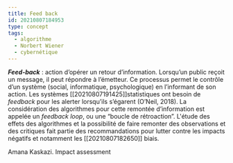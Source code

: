 ```yaml
---
title: Feed back
id: 20210807184953
type: concept
tags:
  - algorithme
  - Norbert Wiener
  - cybernétique
---
```

           

**_Feed-back_** : action d’opérer un retour d’information. Lorsqu’un public reçoit un message, il peut répondre à l’émetteur. Ce processus permet le contrôle d’un système (social, informatique, psychologique) en l’informant de son action. Les systèmes [[20210807191425]]statistiques  ont besoin de _feedback_ pour les alerter lorsqu’ils s’égarent (O’Neil, 2018). La considération des algorithmes pour cette remontée d’information est appelée un _feedback loop_, ou une “boucle de rétroaction”.
L'étude des effets des algorithmes et la possibilité de faire remonter des observations et des critiques fait partie des recommandations pour lutter contre les impacts négatifs et notamment les [[20210807182650]] biais.

Amana Kaskazi. Impact assessment


